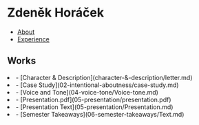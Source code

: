 <h1>Zdeněk Horáček</h1>

- [About](02-intentional-aboutness/aboutme.md)
- [Experience](03-curriculum-vitae/cv.md)
<h2>Works</h2>
<li>- [Character & Description](character-&-description/letter.md)</li>
<li>- [Case Study](02-intentional-aboutness/case-study.md)</li>
<li>- [Voice and Tone](04-voice-tone/Voice-tone.md)</li>
<li>- [Presentation.pdf](05-presentation/presentation.pdf)</li>
<li>- [Presentation Text](05-presentation/Presentation.md)</li>
<li>- [Semester Takeaways](06-semester-takeaways/Text.md)</li>
